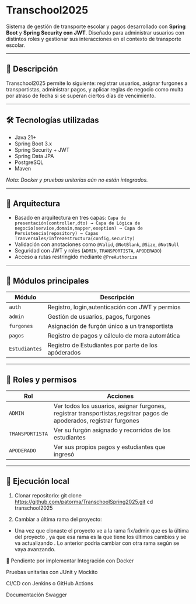 # Transchool2025

Sistema de gestión de transporte escolar y pagos desarrollado con **Spring Boot** y **Spring Security con JWT**. Diseñado para administrar usuarios con distintos roles y gestionar sus interacciones en el contexto de transporte escolar.

---

## 🧩 Descripción

Transchool2025 permite lo siguiente:  registrar usuarios, asignar furgones a transportistas, administrar pagos, y aplicar reglas de negocio como multa por atraso de fecha si se superan ciertos días de vencimiento.

---

## 🛠️ Tecnologías utilizadas

- Java 21+
- Spring Boot 3.x
- Spring Security + JWT
- Spring Data JPA
- PostgreSQL
- Maven

*Nota: Docker y pruebas unitarias aún no están integrados.*

---

## 🧱 Arquitectura

- Basado en arquitectura en tres capas: `Capa de presentación(controller,dto) → Capa de Lógica de negocio(service,domain,mapper,exeption) → Capa de Persistencia(repository) → Capas Tranversales/Infreaestructura(config,security)`
- Validación con anotaciones como `@Valid`, `@NotBlank`, `@Size`,  `@NotNull`
- Seguridad con JWT y roles (`ADMIN`, `TRANSPORTISTA`, `APODERADO`)
- Acceso a rutas restringido mediante `@PreAuthorize`

---

## 🎯 Módulos principales

| Módulo     | Descripción                                      |
| ---------- | ------------------------------------------------ |
| `auth`     | Registro, login,autenticación con JWT y permios  |
| `admin`    | Gestión de usuarios, pagos, furgones             |
| `furgones` | Asignación de furgón único a un transportista    |
| `pagos`    | Registro de pagos y cálculo de mora automática   |
|`Estudiantes`| Registro de Estudiantes por parte de los apóderados|

---

## 🔐 Roles y permisos

| Rol             | Acciones                                                           |
| --------------- | ------------------------------------------------------------------ |
| `ADMIN`         | Ver todos los usuarios, asignar furgones, registrar transportistas,regsitrar pagos de apoderados, registrar furgones |
| `TRANSPORTISTA` | Ver su furgón asignado y recorridos de los estudiantes                                             |
| `APODERADO`     | Ver sus propios pagos y estudiantes que ingresó                                              |

---

## 🚀 Ejecución local

1. Clonar repositorio:
git clone https://github.com/patorma/TranschoolSpring2025.git
cd transchool2025


2. Cambiar a última rama del proyecto:

- Una vez que clonaste el proyecto ve a la rama fix/admin que es la última del proyecto , ya que esa rama es la que tiene los últimos cambios y se va actualizando . Lo anterior podria cambiar con otra rama según se vaya avanzando.


🚀 Pendiente por implementar
Integración con Docker

Pruebas unitarias con JUnit y Mockito

CI/CD con Jenkins o GitHub Actions

Documentación Swagger







